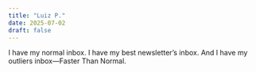 ```yaml
---
title: "Luiz P."
date: 2025-07-02
draft: false
---
```


I have my normal inbox. I have my best newsletter’s inbox. And I have my outliers inbox—Faster Than Normal.